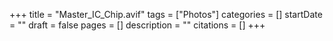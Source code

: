 +++
title = "Master_IC_Chip.avif"
tags = ["Photos"]
categories = []
startDate = ""
draft = false
pages = []
description = ""
citations = []
+++
